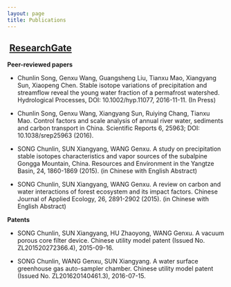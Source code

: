 ```yaml
---
layout: page
title: Publications
---
```


##  [**ResearchGate**](https://www.researchgate.net/profile/Song_Chunlin)

**Peer-reviewed papers**

- Chunlin Song, Genxu Wang, Guangsheng Liu, Tianxu Mao, Xiangyang Sun, Xiaopeng Chen. Stable isotope variations of precipitation and streamflow reveal the young water fraction of a permafrost watershed. Hydrological Processes, DOI: 10.1002/hyp.11077, 2016-11-11. (In Press)

- Chunlin Song, Genxu Wang, Xiangyang Sun, Ruiying Chang, Tianxu Mao. Control factors and scale analysis of annual river water, sediments and carbon transport in China. Scientific Reports 6, 25963; DOI: 10.1038/srep25963 (2016).

- SONG Chunlin, SUN Xiangyang, WANG Genxu. A study on precipitation stable isotopes characteristics and vapor sources of the subalpine Gongga Mountain, China. Resources and Environment in the Yangtze Basin, 24, 1860-1869 (2015). (in Chinese with English Abstract)

- SONG Chunlin, SUN Xiangyang, WANG Genxu. A review on carbon and water interactions of forest ecosystem and its impact factors. Chinese Journal of Applied Ecology, 26, 2891-2902 (2015).  (in Chinese with English Abstract)

**Patents**

- SONG Chunlin, SUN Xiangyang, HU Zhaoyong, WANG Genxu. A vacuum porous core filter device. Chinese utility model patent (Issued No. ZL201520272366.4), 2015-09-16.

- SONG Chunlin, WANG Genxu, SUN Xiangyang. A water surface greenhouse gas auto-sampler chamber. Chinese utility model patent (Issued No. ZL201620140461.3), 2016-07-15.
